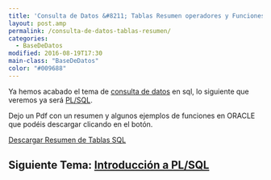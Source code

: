 ```yaml
---
title: 'Consulta de Datos &#8211; Tablas Resumen operadores y Funciones Oracle'
layout: post.amp
permalink: /consulta-de-datos-tablas-resumen/
categories:
  - BaseDeDatos
modified: 2016-08-19T17:30
main-class: "BaseDeDatos"
color: "#009688"
---
```


Ya hemos acabado el tema de [consulta de datos][1] en sql, lo siguiente que veremos ya será [PL/SQL][2].

Dejo un Pdf con un resumen y algunos ejemplos de funciones en ORACLE que podéis descargar clicando en el botón.

<div class="button-post">
  <a href="/assets/pdfs/SOLOTABLAS.pdf" target="_blank">Descargar Resumen de Tablas SQL</a>
</div>

## Siguiente Tema: [Introducción a PL/SQL][2]


 [1]: /bases-de-datos/
 [2]: /introduccion-plsql/

